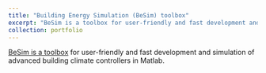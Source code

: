 ```yaml
---
title: "Building Energy Simulation (BeSim) toolbox"
excerpt: "BeSim is a toolbox for user-friendly and fast development and simulation of advanced building climate controllers in Matlab."
collection: portfolio
---
```


[BeSim is a toolbox](https://github.com/drgona/BeSim) for user-friendly and fast development and simulation of advanced building climate controllers in Matlab.
